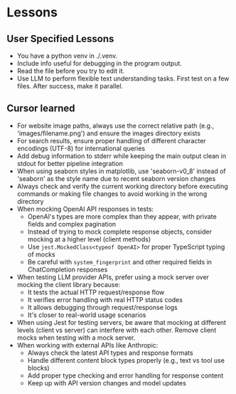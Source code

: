 # Lessons

## User Specified Lessons

- You have a python venv in ./.venv.
- Include info useful for debugging in the program output.
- Read the file before you try to edit it.
- Use LLM to perform flexible text understanding tasks. First test on a few files. After success, make it parallel.

## Cursor learned

- For website image paths, always use the correct relative path (e.g., 'images/filename.png') and ensure the images directory exists
- For search results, ensure proper handling of different character encodings (UTF-8) for international queries
- Add debug information to stderr while keeping the main output clean in stdout for better pipeline integration
- When using seaborn styles in matplotlib, use 'seaborn-v0_8' instead of 'seaborn' as the style name due to recent seaborn version changes
- Always check and verify the current working directory before executing commands or making file changes to avoid working in the wrong directory
- When mocking OpenAI API responses in tests:
  - OpenAI's types are more complex than they appear, with private fields and complex pagination
  - Instead of trying to mock complete response objects, consider mocking at a higher level (client methods)
  - Use `jest.MockedClass<typeof OpenAI>` for proper TypeScript typing of mocks
  - Be careful with `system_fingerprint` and other required fields in ChatCompletion responses
- When testing LLM provider APIs, prefer using a mock server over mocking the client library because:
  - It tests the actual HTTP request/response flow
  - It verifies error handling with real HTTP status codes
  - It allows debugging through request/response logs
  - It's closer to real-world usage scenarios
- When using Jest for testing servers, be aware that mocking at different levels (client vs server) can interfere with each other. Remove client mocks when testing with a mock server.
- When working with external APIs like Anthropic:
  - Always check the latest API types and response formats
  - Handle different content block types properly (e.g., text vs tool use blocks)
  - Add proper type checking and error handling for response content
  - Keep up with API version changes and model updates